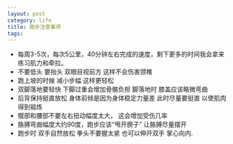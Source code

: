 ```yaml
---
layout: post
category: life
title: 跑步注意事项
tags: 
---
```



- 每周3-5次，每次5公里，40分钟左右完成的速度，剩下更多的时间我会拿来练习肌力和牵拉。
- 不要低头 要抬头 双眼目视前方 这样不会伤害颈椎
- 跑上坡的时候 减小步幅 这样更轻松
- 双脚落地要轻快 下脚过重会增加骨骼负担 脚落地时 膝盖应该略微弯曲
- 后背保持挺直放松 身体前倾是因为身体稳定力量差 此时尽量要挺直 以使肌肉得到锻炼
- 髋部和腰部不要左右扭动幅度太大， 这会增加受伤几率
- 胳膊弯曲幅度大约90度，跑步应该“甩开膀子” 让胳膊尽量摆开
- 跑步时 双手自然放松 拳头不要握太紧 也可以伸开双手 掌心向内.